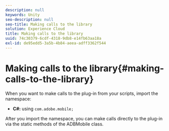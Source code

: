 ```yaml
---
description: null
keywords: Unity
seo-description: null
seo-title: Making calls to the library
solution: Experience Cloud
title: Making calls to the library
uuid: 74c30379-6cdf-4318-9db8-e14fb63aa18a
exl-id: de95edd5-3a5b-4b84-aeea-adff3362f544
---
```

# Making calls to the library{#making-calls-to-the-library}

When you want to make calls to the plug-in from your scripts, import the namespace:

* **C#:** using `com.adobe.mobile;`

After you import the namespace, you can make calls directly to the plug-in via the static methods of the ADBMobile class.
